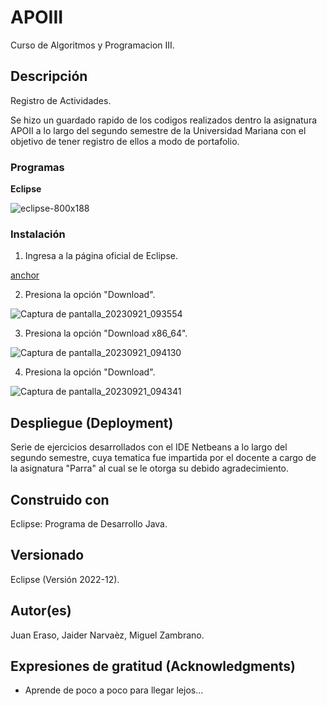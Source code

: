# APOIII

Curso de Algoritmos y Programacion III.

## Descripción
Registro de Actividades.

Se hizo un guardado rapido de los codigos realizados dentro la asignatura APOII 
a lo largo del segundo semestre de la Universidad Mariana con el objetivo de tener registro de ellos 
a modo de portafolio.

### Programas

**Eclipse**

![eclipse-800x188](https://github.com/JuanEraso23/APOII/assets/144852394/26e81b2c-305a-4582-9d4b-221266f61049)

### Instalación

1. Ingresa a la página oficial de Eclipse.

[anchor](https://www.eclipse.org/downloads/)

2. Presiona la opción "Download".

![Captura de pantalla_20230921_093554](https://github.com/JuanEraso23/APOII/assets/144852394/0d5d6a3a-3bdb-42e9-848a-b1c400e22f3a)

3. Presiona la opción "Download x86_64".

![Captura de pantalla_20230921_094130](https://github.com/JuanEraso23/APOII/assets/144852394/157499c8-1b34-4d20-868d-ff9f14355ba5)

4. Presiona la opción "Download".

![Captura de pantalla_20230921_094341](https://github.com/JuanEraso23/APOII/assets/144852394/19b85cd8-30c7-448e-8d4b-171914a3f9cb)

## Despliegue (Deployment)

Serie de ejercicios desarrollados con el IDE Netbeans a lo largo del segundo semestre, 
cuya tematica fue impartida por el docente a cargo de la asignatura "Parra" 
al cual se le otorga su debido agradecimiento.

## Construido con

Eclipse: Programa de Desarrollo Java.

## Versionado

Eclipse (Versión 2022-12).

## Autor(es)

Juan Eraso, 
Jaider Narvaèz,
Miguel Zambrano.

## Expresiones de gratitud (Acknowledgments)

* Aprende de poco a poco para llegar lejos...
